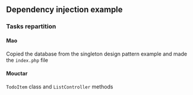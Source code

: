 ## Dependency injection example

### Tasks repartition

#### Mao

Copied the database from the singleton design pattern example and made the `index.php` file

#### Mouctar

`TodoItem` class and `ListController` methods